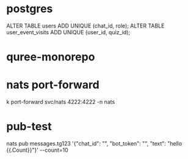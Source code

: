 # postgres

ALTER TABLE users ADD UNIQUE (chat_id, role);
ALTER TABLE user_event_visits ADD UNIQUE (user_id, quiz_id);

# quree-monorepo

# nats port-forward

k port-forward svc/nats 4222:4222 -n nats

# pub-test
nats pub messages.tg123 '{"chat_id": "", "bot_token": "", "text": "hello {{.Count}}"}' --count=10
